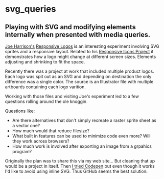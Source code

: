 svg_queries
===========

## Playing with SVG and modifying elements internally when presented with media queries.

[Joe Harrison's][joe] [Responsive Logos][resplogos] is an interesting experiment involving SVG sprites and a responsive layout. Related to his [Responsive Icons Project][rip] it demonstrates how a logo might change at different screen sizes. Elements adjusting and shrinking to fit the space. 

Recently there was a project at work that included multiple product logos. Each logo was spit out as an SVG and depending on destination the only difference was a single color. The source is an Illustrator file with multiple artboards containing each logo varition. 

Working with those files and visiting Joe's experiment led to a few questions rolling around the ole knoggin. 

Questions like:

* Are there alternatives that don't simply recreate a raster sprite sheet as a vector one?
* How much would that reduce filesize?
* What built in features can be used to minimize code even more? Will they work across browsers?
* How much work is involved after exporting an image from a grpahics program?

Originally the plan was to share this via my web site... But cleaning that up would be a project in itself. Then [I tried Codepen][penver] but even though it works I'd like to avoid using inline SVG. Thus GitHub seems the best solution. 


[joe]:http://www.joeharrison.co.uk/
[resplogos]:http://www.responsivelogos.co.uk/
[rip]:http://www.joeharrison.co.uk/projects/responsiveicons
[penver]:http://codepen.io/vagari/pen/oiGdy